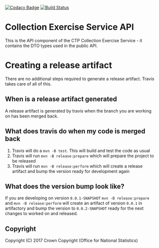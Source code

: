 [![Codacy Badge](https://api.codacy.com/project/badge/Grade/03596519a2dd45f1a8e944d70b179f96)](https://www.codacy.com/app/sdcplatform/rm-collectionexercisesvc-api?utm_source=github.com&amp;utm_medium=referral&amp;utm_content=ONSdigital/rm-collectionexercisesvc-api&amp;utm_campaign=Badge_Grade)
[![Build Status](https://travis-ci.org/ONSdigital/rm-collectionexercisesvc-api.svg?branch=master)](https://travis-ci.org/ONSdigital/rm-collectionexercisesvc-api)

# Collection Exercise Service API

This is the API component of the CTP Collection Exercise Service - it contains the DTO types used in the public API.

# Creating a release artifact
There are no additional steps required to generate a release artifact. Travis takes care of all of this.

## When is a release artifact generated
A release artifact is generated by travis when the branch you are working on has been merged back. 

## What does travis do when my code is merged back
1. Travis will do a `mvn -B test`. This will build and test the code as usual
1. Travis will run `mvn -B release:prepare` which will prepare the project to be released
1. Travis will run `mvn -B release:perform` which will create a release artifact and bump the version ready for development again

## What does the version bump look like?
If you are developing on version `0.0.1-SNAPSHOT` `mvn -B release:prepare` and `mvn -B release:perform` will create an artifact of version `0.0.1` in artifactory and bump the version to `0.0.2-SNAPSHOT` ready for the next changes to worked on and released.

## Copyright
Copyright (C) 2017 Crown Copyright (Office for National Statistics)
